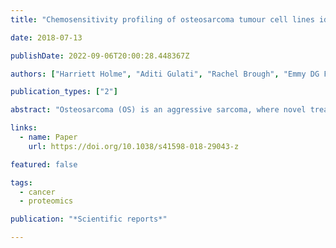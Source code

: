 ```yaml
---
title: "Chemosensitivity profiling of osteosarcoma tumour cell lines identifies a model of BRCAness"

date: 2018-07-13

publishDate: 2022-09-06T20:00:28.448367Z

authors: ["Harriett Holme", "Aditi Gulati", "Rachel Brough", "Emmy DG Fleuren", "Ilirjana Bajrami", "James Campbell", "Irene Y Chong", "Sara Costa-Cabral", "Richard Elliott", "Tim Fenton", " others"]

publication_types: ["2"]

abstract: "Osteosarcoma (OS) is an aggressive sarcoma, where novel treatment approaches are required. Genomic studies suggest that a subset of OS, including OS tumour cell lines (TCLs), exhibit genomic loss of heterozygosity (LOH) patterns reminiscent of BRCA1 or BRCA2 mutant tumours. This raises the possibility that PARP inhibitors (PARPi), used to treat BRCA1/2 mutant cancers, could be used to target OS. Using high-throughput drug sensitivity screening we generated chemosensitivity profiles for 79 small molecule inhibitors, including three clinical PARPi. Drug screening was performed in 88 tumour cell lines, including 18 OS TCLs. This identified known sensitivity effects in OS TCLs, such as sensitivity to FGFR inhibitors. When compared to BRCA1/2 mutant TCLs, OS TCLs, with the exception of LM7, were PARPi resistant, including those with previously determined BRCAness LoH profiles. Post-screen validation experiments confirmed PARPi sensitivity in LM7 cells as well as a defect in the ability to form nuclear RAD51 foci in response to DNA damage. LM7 provides one OS model for the study of PARPi sensitivity through a potential defect in RAD51-mediated DNA repair. The drug sensitivity dataset we generated in 88 TCLs could also serve as a resource for the study of drug sensitivity effects in OS."

links:
  - name: Paper
    url: https://doi.org/10.1038/s41598-018-29043-z

featured: false

tags:
  - cancer
  - proteomics

publication: "*Scientific reports*"

---
```


